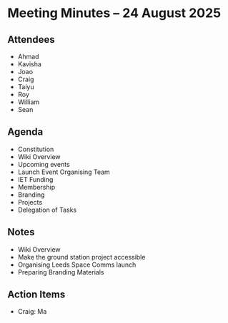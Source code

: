 # Meeting Minutes – 24 August 2025

## Attendees
- Ahmad
- Kavisha
- Joao
- Craig
- Taiyu
- Roy
- William
- Sean

## Agenda
- Constitution
- Wiki Overview
- Upcoming events
- Launch Event Organising Team
- IET Funding
- Membership
- Branding
- Projects
- Delegation of Tasks

## Notes
- Wiki Overview
- Make the ground station project accessible
- Organising Leeds Space Comms launch
- Preparing Branding Materials

## Action Items
- Craig: Ma
